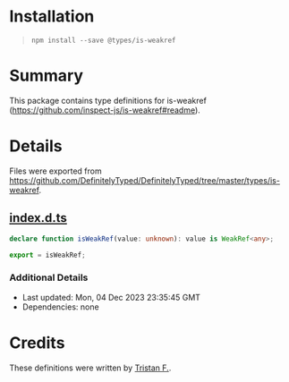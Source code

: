 # Installation
> `npm install --save @types/is-weakref`

# Summary
This package contains type definitions for is-weakref (https://github.com/inspect-js/is-weakref#readme).

# Details
Files were exported from https://github.com/DefinitelyTyped/DefinitelyTyped/tree/master/types/is-weakref.
## [index.d.ts](https://github.com/DefinitelyTyped/DefinitelyTyped/tree/master/types/is-weakref/index.d.ts)
````ts
declare function isWeakRef(value: unknown): value is WeakRef<any>;

export = isWeakRef;

````

### Additional Details
 * Last updated: Mon, 04 Dec 2023 23:35:45 GMT
 * Dependencies: none

# Credits
These definitions were written by [Tristan F.](https://github.com/LeoDog896).
